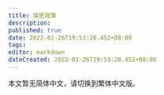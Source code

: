 ```yaml
---
title: 保密政策
description:
published: true
date: 2022-01-26T19:53:28.452+08:00
tags:
editor: markdown
dateCreated: 2022-01-26T19:53:28.452+08:00
---
```


本文暂无简体中文，请切换到繁体中文版。

